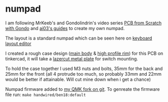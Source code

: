 # numpad
I am following MrKeeb's and Gondolindrin's video series [PCB from Scratch with Gondo](https://youtu.be/Nk0egpDFqRA) and [ai03's guides](https://wiki.ai03.me/) to create my own numpad.

The layout is a standard numpad which can be seen here on [keyboard layout editor](http://www.keyboard-layout-editor.com/#/gists/febd745a52b943ce2c9e8b8bd37d3d38)

I created a rough case design ([main body](https://www.tinkercad.com/things/3bGqK5EBuhx) & [high profile rim](https://www.tinkercad.com/things/5EjXz9Ort4S)) for this PCB on tinkercad, it will take a [lazercut metal plate](https://github.com/brcopping/numpad/blob/master/Swill-Switch-Layer.dxf) for switch mounting. 

To hold the case together I used M3 nuts and bolts, 35mm for the back and 25mm for the front (all 4 protrude too much, so probably 33mm and 22mm would be better if attainable. Will cut mine down when i get a chance)

Numpad firmware added to [my QMK fork on git](https://github.com/brcopping/qmk_firmware). To genreate the firmware file run:
`make handwired/ben18:default`
